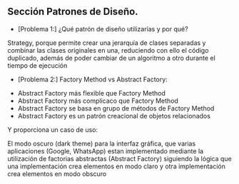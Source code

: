 ## Sección Patrones de Diseño.

- [Problema 1:] ¿Qué patrón de diseño utilizarías y por qué?

Strategy, porque permite crear una jerarquía de clases separadas y combinar las clases originales en una, reduciendo con ello el código duplicado, además de poder cambiar de un algoritmo a otro durante el tiempo de ejecución

- [Problema 2:] Factory Method vs Abstract Factory:

* Abstract Factory más flexible que Factory Method
* Abstract Factory más complicaco que Factory Method
* Abstract Factory se basa en grupo de métodos de Factory Method
* Abstract Factory es un patrón creacional de objetos relacionados

Y proporciona un caso de uso: 

El modo oscuro (dark theme) para la interfaz gráfica, que varias aplicaciones (Google, WhatsApp) estan implementado mediante la utilización de factorias abstractas (Abstract Factory) siguiendo la lógica que una implementación crea elementos en modo claro y otra implementación crea elementos en modo obscuro
